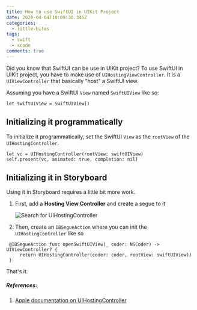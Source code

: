 ```yaml
---
title: How to use SwiftUI in UIKit Project
date: 2020-04-04T10:09:30.345Z
categories:
  - little-bites
tags:
  - swift
  - xcode
comments: true
---
```

Did you know that SwiftUI can be use in UIKit project? To use SwiftUI in UIKit project, you have to make use of `UIHostingViewController`. It is a `UIViewController` that basically "host" a SwiftUI view.

Assuming you have a SwiftUI `View` named `SwiftUIView` like so:

```
let swiftUIView = SwiftUIView()
```

## Initializing it programmatically

To initialize it programmatically, set the SwiftUI `View` as the `rootView` of the `UIHostingController`.

```
let vc = UIHostingController(rootView: swiftUIView)
self.present(vc, animated: true, completion: nil)
```

## Initializing it in Storyboard

Using it in Storyboard requires a little bit more work.

1. First, add a **Hosting View Controller** and create a segue to it

   ![Search for UIHostingController](/images/uploads/uihosting-storyboard.png "Search for UIHostingController in Storyboard")

2. Then, create an `IBSegueAction` where you can init the `UIHostingController` like so

```
 @IBSegueAction func openSwiftUIView(_ coder: NSCoder) -> UIViewController? {
     return UIHostingController(coder: coder, rootView: swiftUIView))
 }
```

That's it.

##### References:

1. [Apple documentation on UIHostingController](https://developer.apple.com/documentation/swiftui/uihostingcontroller)